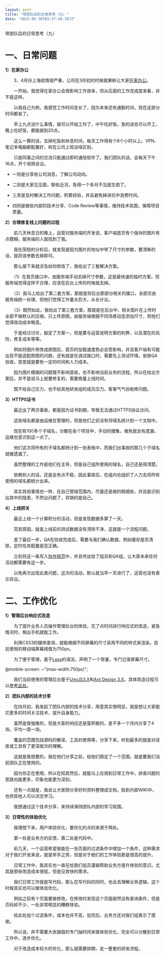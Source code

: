 ```yaml
---
layout: post
title: "带团队后的日常思考（九）"
date: "2022-05-30T03:37:49.387Z"
---
```

带团队后的日常思考（九）

一、日常问题
======

**1）在家办公**

　　3、4月份上海疫情很严重，公司在3月初的时候就果断让大家[在家办公](https://www.cnblogs.com/strick/p/16173725.html)。

　　一开始，我觉得在家办公会很影响工作效率，但从后面的工作完成度来看，并不是这样。

　　以我自己为例，我感觉工作时间变长了，因为本来还有通勤时间，现在这部分时间都省了。

　　早上九点没什么事情，就可以开始工作了，中午吃好饭，急的话也可以开工，晚上吃好饭，都能做到20点。

　　这么一算的话，去掉吃饭和休息时间，每天工作得有个8个小时以上。VPN、笔记本电脑都配置好，和在公司上班没啥区别。

　　只是同事之间的交流只能通过即时通信软件了。我们团队的话，会每天下午16点，开个视频会议。

*   一则是分享些公司消息，了解公司动向。

*   二则是大家见见面，聊些近况，免得一个多月不见就生疏了。

*   三责是及时解决工作问题，积累经验，并且避免掉进坑中浪费时间。

*   四则是做些内部的技术分享、Code Review等事情，维持技术氛围，保障项目质量。

**2）合理修复线上问题的过程**

　　前几天休息日的晚上，运营对服务端的开发说，客户端首页有个版块的图片有点模糊，服务端的人就找到了我。

　　我在简短的分析后，就发现是因为图片的地址中带了尺寸的参数，要清晰的话，就将该参数去掉即可。

　　那么接下来就涉及如何修改了，我给出了三套解决方案。

　　（1）在首页接口中，由服务端手动去掉尺寸参数，这是最快速的临时方案，但服务端觉得这样不合理，应该在后台上传的时候就去掉。

　　（2）我马上给出了第二套方案，那就是将后台那部分相关的接口，全部交由服务端统一处理，但他们觉得工作量太巨大，从长计议。

　　（3）既然如此，我给出了第三套方案，那就是在后台中，相关图片在上传时全部不做默认的压缩，只上传原图，由服务端根据不同场景动态添加尺寸，但他们觉得改动成本略高。

　　于是经过讨论，敲定了方案一，但是要与运营说明方案的利弊，以及潜在的风险，修复成本等等。

　　例如将图片修改成原图后，首页的加载速度势必会受影响，并且客户端有可能出现不能适配原图的问题，还有就是在调试接口时，需要先上测试环境，安排QA验收，意思就是要有一定的时间和人力成本。

　　因为图片模糊的问题既不影响营收，也不影响当前业务的流程，所以在给出方案后，并不是说马上就要修复的，需要商量上线时间。

　　既不给自己压力，也不给其他研发组的成员压力，客客气气协助修问题。

**3）HTTPS证书**

　　最近出了两次事故，都是因为证书到期，导致无法通过HTTPS协议访问。

　　这些域名都是由运维在管理的，但是他们之前没有将域名统计到一个文档中。

　　现在有100多个子域名，分散在各个项目中，手动的搜集，难免就会有遗漏，运维也意识到这一点了。

　　他们这次将所有的子域名都统计到一张表格中，而我们出事故的那几个子域名就被遗漏了。

　　虽然整理的工作是他们在主导，但是自己组所使用的域名，自己还是得清楚。

　　依赖别人的话，还是会有点不稳，因此事故后，在组内也组织了人力去将所有使用的域名都统计出来。

　　其实其他事情也一样，在自己管辖范围内，尽量还是做的精细些，并且能识别出其中的隐患，不然出问题了，背锅的是自己。

**4）上线把关**

　　最近上线一个计算积分的活动，但是发现数据多算了一天。

　　究其原因，就是上线前的测试数据没有清除干净，这就是一个流程问题。

　　差了最后一步，QA在验收完成后，需要与我们确认数据，例如缓存是否清除，定时任务配置是否正确。

　　立刻将这一条写入[协作规范](https://www.cnblogs.com/strick/p/14422549.html)中，并且传达给了组员和QA组，让大家未来任何活动都需要有这一步。

　　以免再次出现此类问题，这次的活动，默认就当早一天进行了，运营也没有表示异议。

二、工作优化
======

**1）管理后台响应式改造**

　　为了提升业务人员操作管理后台的体验，花了点时间进行响应式的改造，紧急情况时，掏出手机就能工作。

　　利用CSS3的媒体查询，就能根据不同屏幕的尺寸采用不同的样式来渲染，目前使用的移动端屏幕阈值为750px。

　　为了便于管理，基于[Less](https://lesscss.org/)的语法，声明了一个常量，专门记录屏幕尺寸。

@mobile-screen: ~"(max-width:750px)";

　　我们当前使用的管理后台基于[UmiJS3.X](https://umijs.org/zh-CN)和[Ant Design 3.X](https://3x.ant.design/docs/react/introduce-cn)。具体改造过程可以[参考此处](https://www.cnblogs.com/strick/p/16112198.html)。

**2）团队内部的技术分享**

　　在四月初，我发起了团队内部的技术分享，用意其实很明显，就是想让大家能花更多的时间关注技术，提升自身能力。

　　虽然是我强推的，但是大家的响应还是蛮积极的，差不多一个月内分享了4场，平均一周一场。

　　覆盖的范围包括源码的解读、工具的使用等，分享下来，听到最多的就是对该库或工具有了更深层次的理解。

　　这就是我想要的，我在他们分享之前，给他们限定了一个范围，就是要我们当前团队正在使用的。

　　因为你正在使用，所以在知其然后，就能马上应用到日常工作中，排查问题的思路也能更多，印象也能更为深刻。

　　还有一点就是，我会让大家把分享好的资料整理成文档，贴到内部WIKI中，也供其他人可以浏览学习。

　　我想通过这个技术分享，来持续保持团队内部的学习氛围。

**3）日常性的体验优化**

　　我理想下来，用户体验优化，要优化的点的来源于两处。

　　第一处是业务方的反馈，第二处是代码中。

　　前几天，一个运营希望我能在一张页面的过滤条件中增加一个条件，这种需求对于我们开发来说，就是举手之劳，但是对于她们的工作体验那是很高的提升。

　　日常工作中，我其实也一直在给我们组员灌输帮助业务方提升体验的意识。尤其是那些改造成本很低，但是见效快的需求。

　　我们日常工作就是写代码，那么在写代码的同时，也会去理解业务逻辑，这个时候其实也可以做体验优化。

　　例如之前有个页面要做修改，在修改时发现这个页面居然没有查询条件，但是页码却不少，一处非常明显的糟糕体验。

　　给此处加个过滤条件，成本也并不高，加完后，业务方还对我们组表示了感谢。

　　所以说，并不需要大张旗鼓的专门抽时间来做体验优化，完全可以分散到日常工作中，逐步优化。

　　对于改造成本较大的优化，那么就需要排期，走一整套的研发流程。
